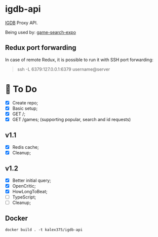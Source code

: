 # igdb-api

[IGDB](https://www.igdb.com/) Proxy API.

Being used by: [game-search-expo](https://github.com/nunogois/game-search-expo)

## Redux port forwarding

In case of remote Redux, it is possible to run it with SSH port forwarding:

> ssh -L 6379:127.0.0.1:6379 username@server

# 📌 To Do

- [x] Create repo;
- [x] Basic setup;
- [x] GET /;
- [x] GET /games; (supporting popular, search and id requests)

## v1.1

- [x] Redis cache;
- [x] Cleanup;

## v1.2

- [x] Better initial query;
- [x] OpenCritic;
- [x] HowLongToBeat;
- [ ] TypeScript;
- [ ] Cleanup;

## Docker

`docker build . -t kalex375/igdb-api`
